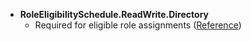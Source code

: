 - **RoleEligibilitySchedule.ReadWrite.Directory**
  - Required for eligible role assignments ([Reference](https://github.com/maester365/maester/issues/195#issuecomment-2170879665))
